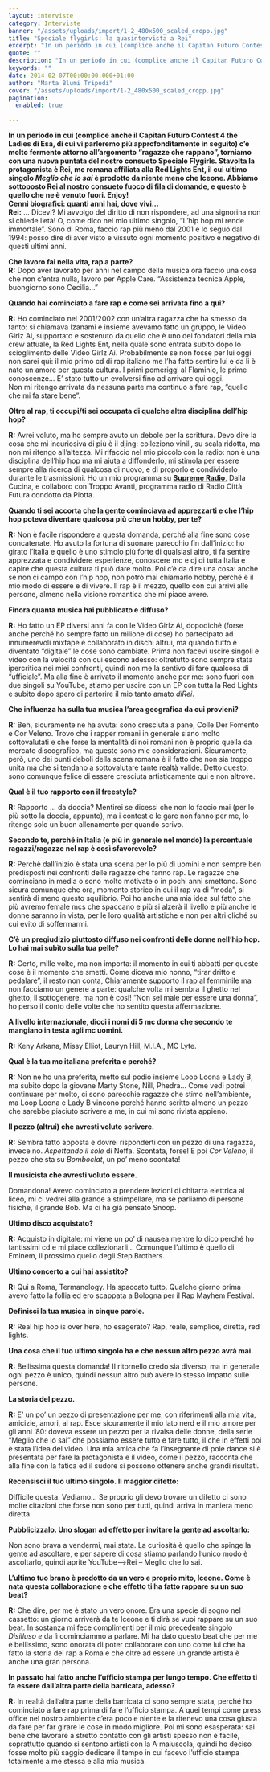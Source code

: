```yaml
---
layout: interviste
category: Interviste
banner: "/assets/uploads/import/1-2_480x500_scaled_cropp.jpg"
title: "Speciale flygirls: la quasintervista a Rei"
excerpt: "In un periodo in cui (complice anche il Capitan Futuro Contest 4 the Ladies di Esa, di cui vi parleremo più approfonditamente in seguito) c’è molto fermento attorno all’argomento “ragazze che rappano”, torniamo con una nuova puntata del nostro consueto Speciale Flygirls. Stavolta la protagonista è Rei, mc romana affiliata alla Red Lights Ent, il…"
quote: ""
description: "In un periodo in cui (complice anche il Capitan Futuro Contest 4 the Ladies di Esa, di cui vi parleremo più approfonditamente in seguito) c’è molto fermento attorno all’argomento “ragazze che rappano”, torniamo con una nuova puntata del nostro consueto Speciale Flygirls. Stavolta la protagonista è Rei, mc romana affiliata alla Red Lights Ent, il…"
keywords: ""
date: 2014-02-07T00:00:00.000+01:00
author: "Marta Blumi Tripodi"
cover: "/assets/uploads/import/1-2_480x500_scaled_cropp.jpg"
pagination:
  enabled: true

---
```


[](https://hotmc.com/speciale-flygirls-la-quasintervista-a-rei/1-2%5F480x500%5Fscaled%5Fcropp/)

**In un periodo in cui (complice anche il Capitan Futuro Contest 4 the Ladies di Esa, di cui vi parleremo più approfonditamente in seguito) c’è molto fermento attorno all’argomento “ragazze che rappano”, torniamo con una nuova puntata del nostro consueto Speciale Flygirls. Stavolta la protagonista è Rei, mc romana affiliata alla Red Lights Ent, il cui ultimo singolo _Meglio che lo sai_ è prodotto da niente meno che Iceone. Abbiamo sottoposto Rei al nostro consueto fuoco di fila di domande, e questo è quello che ne è venuto fuori. Enjoy!**  
**Cenni biografici: quanti anni hai, dove vivi…**  
**Rei:** … Dicevi? Mi avvolgo del diritto di non rispondere, ad una signorina non si chiede l’età! O, come dico nel mio ultimo singolo, “L’hip hop mi rende immortale”. Sono di Roma, faccio rap più meno dal 2001 e lo seguo dal 1994: posso dire di aver visto e vissuto ogni momento positivo e negativo di questi ultimi anni.

**Che lavoro fai nella vita, rap a parte?**  
**R:** Dopo aver lavorato per anni nel campo della musica ora faccio una cosa che non c’entra nulla, lavoro per Apple Care. “Assistenza tecnica Apple, buongiorno sono Cecilia…”

**Quando hai cominciato a fare rap e come sei arrivata fino a qui?**

**R:** Ho cominciato nel 2001/2002 con un’altra ragazza che ha smesso da tanto: si chiamava Izanami e insieme avevamo fatto un gruppo, le Video Girlz Ai, supportato e sostenuto da quello che è uno dei fondatori della mia crew attuale, la Red Lights Ent, nella quale sono entrata subito dopo lo scioglimento delle Video Girlz Ai. Probabilmente se non fosse per lui oggi non sarei qui: il mio primo cd di rap italiano me l’ha fatto sentire lui e da li è nato un amore per questa cultura. I primi pomeriggi al Flaminio, le prime conoscenze… E’ stato tutto un evolversi fino ad arrivare qui oggi.  
Non mi ritengo arrivata da nessuna parte ma continuo a fare rap, “quello che mi fa stare bene”.

**Oltre al rap, ti occupi/ti sei occupata di qualche altra disciplina dell’hip hop?**

**R:** Avrei voluto, ma ho sempre avuto un debole per la scrittura. Devo dire la cosa che mi incuriosiva di più è il djing: colleziono vinili, su scala ridotta, ma non mi ritengo all’altezza. Mi rifaccio nel mio piccolo con la radio: non è una disciplina dell’hip hop ma mi aiuta a diffonderlo, mi stimola per essere sempre alla ricerca di qualcosa di nuovo, e di proporlo e condividerlo durante le trasmissioni. Ho un mio programma su [**Supreme Radio**](http://www.supremeradio.it/ "http://www.supremeradio.it/"), Dalla Cucina, e collaboro con Troppo Avanti, programma radio di Radio Città Futura condotto da Piotta.

**Quando ti sei accorta che la gente cominciava ad apprezzarti e che l’hip hop poteva diventare qualcosa più che un hobby, per te?**

**R:** Non è facile rispondere a questa domanda, perché alla fine sono cose concatenate. Ho avuto la fortuna di suonare parecchio fin dall’inizio: ho girato l’Italia e quello è uno stimolo più forte di qualsiasi altro, ti fa sentire apprezzata e condividere esperienze, conoscere mc e dj di tutta Italia e capire che questa cultura ti può dare molto. Poi c’è da dire una cosa: anche se non ci campo con l’hip hop, non potrò mai chiamarlo hobby, perché è il mio modo di essere e di vivere. Il rap è il mezzo, quello con cui arrivi alle persone, almeno nella visione romantica che mi piace avere.

**Finora quanta musica hai pubblicato e diffuso?**

**R:** Ho fatto un EP diversi anni fa con le Video Girlz Ai, dopodiché (forse anche perché ho sempre fatto un milione di cose) ho partecipato ad innumerevoli mixtape e collaborato in dischi altrui, ma quando tutto è diventato “digitale” le cose sono cambiate. Prima non facevi uscire singoli e video con la velocità con cui escono adesso: oltretutto sono sempre stata ipercritica nei miei confronti, quindi non me la sentivo di fare qualcosa di “ufficiale”. Ma alla fine è arrivato il momento anche per me: sono fuori con due singoli su YouTube, stiamo per uscire con un EP con tutta la Red Lights e subito dopo spero di partorire il mio tanto amato _diRei_.

**Che influenza ha sulla tua musica l’area geografica da cui provieni?**

**R:** Beh, sicuramente ne ha avuta: sono cresciuta a pane, Colle Der Fomento e Cor Veleno. Trovo che i rapper romani in generale siano molto sottovalutati e che forse la mentalità di noi romani non è proprio quella da mercato discografico, ma queste sono mie considerazioni. Sicuramente, però, uno dei punti deboli della scena romana è il fatto che non sia troppo unita ma che si tendano a sottovalutare tante realtà valide. Detto questo, sono comunque felice di essere cresciuta artisticamente qui e non altrove.

**Qual è il tuo rapporto con il freestyle?** 
  
**R:** Rapporto … da doccia? Mentirei se dicessi che non lo faccio mai (per lo più sotto la doccia, appunto), ma i contest e le gare non fanno per me, lo ritengo solo un buon allenamento per quando scrivo.

**Secondo te, perché in Italia (e più in generale nel mondo) la percentuale ragazzi/ragazze nel rap è così sfavorevole?**

**R:** Perchè dall’inizio è stata una scena per lo più di uomini e non sempre ben predisposti nei confronti delle ragazze che fanno rap. Le ragazze che cominciano in media o sono molto motivate o in pochi anni smettono. Sono sicura comunque che ora, momento storico in cui il rap va di “moda”, si sentirà di meno questo squilibrio. Poi ho anche una mia idea sul fatto che più avremo female mcs che spaccano e più si alzerà il livello e più anche le donne saranno in vista, per le loro qualità artistiche e non per altri cliché su cui evito di soffermarmi.

**C’è un pregiudizio piuttosto diffuso nei confronti delle donne nell’hip hop. Lo hai mai subìto sulla tua pelle?**

**R:** Certo, mille volte, ma non importa: il momento in cui ti abbatti per queste cose è il momento che smetti. Come diceva mio nonno, “tirar dritto e pedalare”, il resto non conta, Chiaramente supporto il rap al femminile ma non facciamo un genere a parte: qualche volta mi sembra il ghetto nel ghetto, il sottogenere, ma non è cosi! “Non sei male per essere una donna”, ho perso il conto delle volte che ho sentito questa affermazione.

**A livello internazionale, dicci i nomi di 5 mc donna che secondo te mangiano in testa agli mc uomini.**

**R:** Keny Arkana, Missy Elliot, Lauryn Hill, M.I.A., MC Lyte.

**Qual è la tua mc italiana preferita e perché?**

**R:** Non ne ho una preferita, metto sul podio insieme Loop Loona e Lady B, ma subito dopo la giovane Marty Stone, Nill, Phedra… Come vedi potrei continuare per molto, ci sono parecchie ragazze che stimo nell’ambiente, ma Loop Loona e Lady B vincono perché hanno scritto almeno un pezzo che sarebbe piaciuto scrivere a me, in cui mi sono rivista appieno.

**Il pezzo (altrui) che avresti voluto scrivere.**

**R:** Sembra fatto apposta e dovrei risponderti con un pezzo di una ragazza, invece no. _Aspettando il sole_ di Neffa. Scontata, forse! E poi _Cor Veleno_, il pezzo che sta su _Bomboclat_, un po’ meno scontata!

**Il musicista che avresti voluto essere.**

Domandona! Avevo cominciato a prendere lezioni di chitarra elettrica al liceo, mi ci vedrei alla grande a strimpellare, ma se parliamo di persone fisiche, il grande Bob. Ma ci ha già pensato Snoop.

**Ultimo disco acquistato?** 
  
**R:** Acquisto in digitale: mi viene un po’ di nausea mentre lo dico perché ho tantissimi cd e mi piace collezionarli… Comunque l’ultimo è quello di Eminem, il prossimo quello degli Step Brothers.

**Ultimo concerto a cui hai assistito?**

**R:** Qui a Roma, Termanology. Ha spaccato tutto. Qualche giorno prima avevo fatto la follia ed ero scappata a Bologna per il Rap Mayhem Festival.

**Definisci la tua musica in cinque parole.**

**R:** Real hip hop is over here, ho esagerato? Rap, reale, semplice, diretta, red lights.

**Una cosa che il tuo ultimo singolo ha e che nessun altro pezzo avrà mai.**

**R:** Bellissima questa domanda! Il ritornello credo sia diverso, ma in generale ogni pezzo è unico, quindi nessun altro può avere lo stesso impatto sulle persone.

**La storia del pezzo.**

**R:** E’ un po’ un pezzo di presentazione per me, con riferimenti alla mia vita, amicizie, amori, al rap. Esce sicuramente il mio lato nerd e il mio amore per gli anni ’80: doveva essere un pezzo per la rivalsa delle donne, della serie “Meglio che lo sai” che possiamo essere tutto e fare tutto, il che in effetti poi è stata l’idea del video. Una mia amica che fa l’insegnante di pole dance si è presentata per fare la protagonista e il video, come il pezzo, racconta che alla fine con la fatica ed il sudore si possono ottenere anche grandi risultati.

**Recensisci il tuo ultimo singolo. Il maggior difetto:**

Difficile questa. Vediamo… Se proprio gli devo trovare un difetto ci sono molte citazioni che forse non sono per tutti, quindi arriva in maniera meno diretta.

**Pubblicizzalo. Uno slogan ad effetto per invitare la gente ad ascoltarlo:**

Non sono brava a vendermi, mai stata. La curiosità è quello che spinge la gente ad ascoltare, e per sapere di cosa stiamo parlando l’unico modo è ascoltarlo, quindi aprite YouTube–>Rei – Meglio che lo sai.

**L’ultimo tuo brano è prodotto da un vero e proprio mito, Iceone. Come è nata questa collaborazione e che effetto ti ha fatto rappare su un suo beat?**

**R:** Che dire, per me è stato un vero onore. Era una specie di sogno nel cassetto: un giorno arriverà da te Iceone e ti dirà se vuoi rappare su un suo beat. In sostanza mi fece complimenti per il mio precedente singolo _Disilluso e_ da lì cominciammo a parlare. Mi ha dato questo beat che per me è bellissimo, sono onorata di poter collaborare con uno come lui che ha fatto la storia del rap a Roma e che oltre ad essere un grande artista è anche una gran persona.

**In passato hai fatto anche l’ufficio stampa per lungo tempo. Che effetto ti fa essere dall’altra parte della barricata, adesso?**

**R:** In realtà dall’altra parte della barricata ci sono sempre stata, perché ho cominciato a fare rap prima di fare l’ufficio stampa. A quei tempi come press office nel nostro ambiente c’era poco e niente e la ritenevo una cosa giusta da fare per far girare le cose in modo migliore. Poi mi sono esasperata: sai bene che lavorare a stretto contatto con gli artisti spesso non è facile, soprattutto quando si sentono artisti con la A maiuscola, quindi ho deciso fosse molto più saggio dedicare il tempo in cui facevo l’ufficio stampa totalmente a me stessa e alla mia musica.
